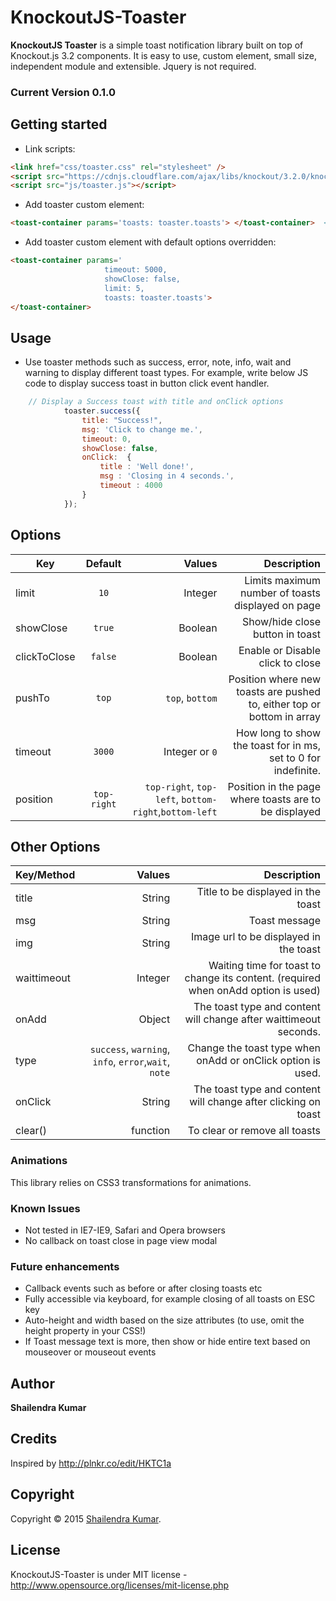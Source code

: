 # KnockoutJS-Toaster
**KnockoutJS Toaster** is a simple toast notification library built on top of Knockout.js 3.2 components. It is easy to use, custom element, small size, independent module and extensible. Jquery is not required.

### Current Version 0.1.0

## Getting started

* Link scripts:

```html
<link href="css/toaster.css" rel="stylesheet" />
<script src="https://cdnjs.cloudflare.com/ajax/libs/knockout/3.2.0/knockout-min.js" ></script>
<script src="js/toaster.js"></script>
```

* Add toaster custom element: 

```html
<toast-container params='toasts: toaster.toasts'> </toast-container>  <!-- supply toasts from toaster to toast-container must required -->
```

* Add toaster custom element with default options overridden: 

```html
<toast-container params='
                     timeout: 5000,
                     showClose: false,
                     limit: 5,
                     toasts: toaster.toasts'>
</toast-container>
```

## Usage

* Use toaster methods such as success, error, note, info, wait and warning to display different toast types. For example, write below JS code to display success toast in button click event handler.

```js
	// Display a Success toast with title and onClick options
            toaster.success({
                title: "Success!",
                msg: 'Click to change me.',
                timeout: 0,
                showClose: false,
                onClick:  {
                    title : 'Well done!',
                    msg : 'Closing in 4 seconds.',
                    timeout : 4000
                }
            });
```

## Options

| Key                       | Default         | Values             								     |  Description                                                                  |
| --------------------------|:---------------:|-----------------------------------------------------:|------------------------------------------------------------------------------:|
| limit                     | `10`            | Integer          						             | Limits maximum number of toasts displayed on page							 |
| showClose		            | `true`  	      | Boolean												 | Show/hide close button in toast                              			     |
| clickToClose              | `false`         | Boolean											     | Enable or Disable click to close                                              |
| pushTo	                | `top`           | `top`, `bottom`  							         | Position where new toasts are pushed to, either top or bottom in array        |
| timeout				    | `3000`          | Integer or `0`  							         | How long to show the toast for in ms, set to 0 for indefinite.          		 |
| position					| `top-right`     | `top-right`, `top-left`, `bottom-right`,`bottom-left`| Position in the page where toasts are to be displayed 						 |

## Other Options

| Key/Method                |  Values       	                                  |  Description                                                                      |
| --------------------------|----------------------------------------------------:|----------------------------------------------------------------------------------:|
| title                     | String                                              | Title to be displayed in the toast                                                |
| msg		                | String											  | Toast message                                									  |
| img        		        | String											  | Image url to be displayed in the toast                                            |
| waittimeout  		        | Integer											  | Waiting time for toast to change its content. (required when onAdd option is used)|
| onAdd        		        | Object											  | The toast type and content will change after waittimeout seconds.                 |
| type	                    | `success`, `warning`, `info`, `error`,`wait`, `note`| Change the toast type when onAdd or onClick option is used.                       |
| onClick      		        | String											  | The toast type and content will change after clicking on toast                    |
| clear()                   | function									          | To clear or remove all toasts                                                     |


### Animations
This library relies on CSS3 transformations for animations.

### Known Issues
- Not tested in IE7-IE9, Safari and Opera browsers
- No callback on toast close in page view modal

### Future enhancements
- Callback events such as before or after closing toasts etc
- Fully accessible via keyboard, for example closing of all toasts on ESC key
- Auto-height and width based on the size attributes (to use, omit the height property in your CSS!)
- If Toast message text is more, then show or hide entire text based on mouseover or mouseout events
		
## Author
**Shailendra Kumar**

## Credits
Inspired by http://plnkr.co/edit/HKTC1a

## Copyright
Copyright © 2015 [Shailendra Kumar](http://masterofweb.in).

## License 
KnockoutJS-Toaster is under MIT license - http://www.opensource.org/licenses/mit-license.php